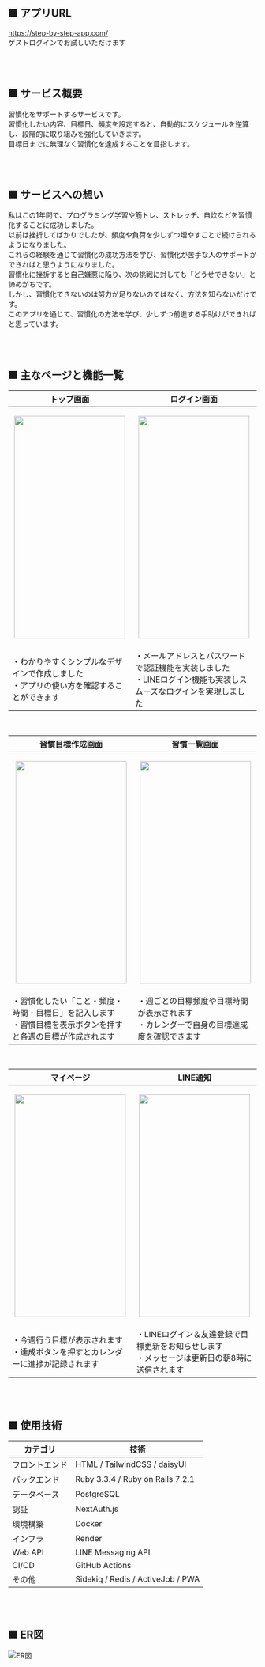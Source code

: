 ## ■ アプリURL
https://step-by-step-app.com/<br>
ゲストログインでお試しいただけます

<br><br>

## ■ サービス概要
習慣化をサポートするサービスです。<br>
習慣化したい内容、目標日、頻度を設定すると、自動的にスケジュールを逆算し、段階的に取り組みを強化していきます。<br>
目標日までに無理なく習慣化を達成することを目指します。

<br><br>

## ■ サービスへの想い
私はこの1年間で、プログラミング学習や筋トレ、ストレッチ、自炊などを習慣化することに成功しました。<br>
以前は挫折してばかりでしたが、頻度や負荷を少しずつ増やすことで続けられるようになりました。<br>
これらの経験を通じて習慣化の成功方法を学び、習慣化が苦手な人のサポートができればと思うようになりました。<br>
習慣化に挫折すると自己嫌悪に陥り、次の挑戦に対しても「どうせできない」と諦めがちです。<br>
しかし、習慣化できないのは努力が足りないのではなく、方法を知らないだけです。<br>
このアプリを通じて、習慣化の方法を学び、少しずつ前進する手助けができればと思っています。

<br><br>

## ■ 主なページと機能一覧
| トップ画面  | ログイン画面  |
|------------|------------|
| <p align="center"><img src="https://github.com/user-attachments/assets/87f1abf0-6952-4216-9237-62b40586d0bc" width="225" height="450"> | <p align="center"><img src="https://github.com/user-attachments/assets/b9388816-914c-471d-b29c-34af1cd1e506" width="225" height="450"> |
| ・わかりやすくシンプルなデザインで作成しました<br>・アプリの使い方を確認することができます| ・メールアドレスとパスワードで認証機能を実装しました<br>・LINEログイン機能も実装しスムーズなログインを実現しました |

<br>

| 習慣目標作成画面  | 習慣一覧画面  |
|------------|------------|
| <p align="center"><img src="https://github.com/user-attachments/assets/32db5a90-8724-4d59-8fa8-3efac284de6d" width="225" height="450"> | <p align="center"><img src="https://github.com/user-attachments/assets/be0e4275-aff9-4fd9-b289-36e2b6e58fc4" width="225" height="450"> |
| ・習慣化したい「こと・頻度・時間・目標日」を記入します<br>・習慣目標を表示ボタンを押すと各週の目標が作成されます| ・週ごとの目標頻度や目標時間が表示されます<br>・カレンダーで自身の目標達成度を確認できます |

<br>

| マイページ  | LINE通知  |
|------------|------------|
| <p align="center"><img src="https://github.com/user-attachments/assets/6d59f63e-3924-49f9-b5dd-e5547589b666" width="225" height="450"> | <p align="center"><img src="https://github.com/user-attachments/assets/577816cb-6b19-4bcb-bfb8-f1a2fffe146d" width="225" height="450"> |
| ・今週行う目標が表示されます<br>・達成ボタンを押すとカレンダーに進捗が記録されます | ・LINEログイン＆友達登録で目標更新をお知らせします<br>・メッセージは更新日の朝8時に送信されます |

<br><br>

## ■ 使用技術
| カテゴリ      | 技術                                                                 |
|---------------|----------------------------------------------------------------------|
| フロントエンド | HTML / TailwindCSS / daisyUI |
| バックエンド   | Ruby 3.3.4 / Ruby on Rails 7.2.1 |
| データベース   | PostgreSQL |
| 認証          | NextAuth.js |
| 環境構築      | Docker |
| インフラ       | Render |
| Web API       | LINE Messaging API |
| CI/CD | GitHub Actions |
| その他         | Sidekiq / Redis / ActiveJob / PWA |

<br><br>

## ■ ER図
![ER図](https://github.com/user-attachments/assets/1fc69029-fc68-46d2-81a6-6f1ea59dcbf9)
